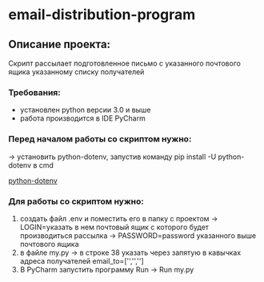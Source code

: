<h1>email-distribution-program</h1>
<h2>
	Описание проекта:
</h2>
<p>
	Скрипт рассылает подготовленное письмо с указанного почтового ящика указанному списку получателей
</p>
<h3>
	Требования:
</h3>
<ul>
	<li>установлен python версии 3.0 и выше</li>
	<li>работа производится в IDE PyCharm</li>
</ul>

<h3>
	Перед началом работы со скриптом нужно:
</h3>
<p>
	-> установить python-dotenv, запустив команду pip install -U python-dotenv в cmd 
</p>
<a href="https://pypi.org/project/python-dotenv/">python-dotenv</a>

<h3>
	Для работы со скриптом нужно:
</h3>
<ol>
	<li>
		создать файл .env и поместить его в папку с проектом
		-> LOGIN=указать в нем почтовый ящик с которого будет производиться рассылка
		-> PASSWORD=password указанного выше почтового ящика
	</li>
	<li>
		в файле my.py
		-> в строке 38 указать через запятую в кавычках адреса получателей
		email_to=['','','']
	</li>
	<li>В PyCharm запустить программу Run -> Run my.py</li>
</ol>
